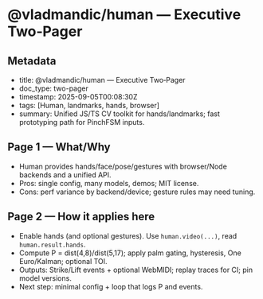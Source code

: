 @vladmandic/human — Executive Two‑Pager
======================================

Metadata
--------

- title: @vladmandic/human — Executive Two‑Pager
- doc_type: two-pager
- timestamp: 2025-09-05T00:08:30Z
- tags: [Human, landmarks, hands, browser]
- summary: Unified JS/TS CV toolkit for hands/landmarks; fast prototyping path for PinchFSM inputs.

Page 1 — What/Why
-----------------

- Human provides hands/face/pose/gestures with browser/Node backends and a unified API.
- Pros: single config, many models, demos; MIT license.
- Cons: perf variance by backend/device; gesture rules may need tuning.

Page 2 — How it applies here
----------------------------

- Enable hands (and optional gestures). Use `human.video(...)`, read `human.result.hands`.
- Compute P = dist(4,8)/dist(5,17); apply palm gating, hysteresis, One Euro/Kalman; optional TOI.
- Outputs: Strike/Lift events + optional WebMIDI; replay traces for CI; pin model versions.
- Next step: minimal config + loop that logs P and events.
